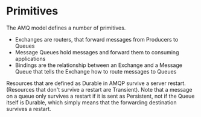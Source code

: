 # Primitives #

The AMQ model defines a number of primitives.

* Exchanges are routers, that forward messages from Producers to Queues
* Message Queues hold messages and forward them to consuming applications
* Bindings are the relationship between an Exchange and a Message Queue that tells the Exchange how to route messages to Queues

Resources that are defined as Durable in AMQP survive a server restart. (Resources that don't survive a restart are Transient). Note that a message on a queue only survives a restart if it is sent as Persistent, not if the Queue itself is Durable, which simply means that the forwarding destination survives a restart.